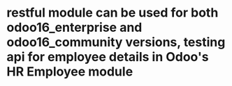 # restful module can be used for both odoo16_enterprise and odoo16_community versions, testing api for employee details in Odoo's HR Employee module
